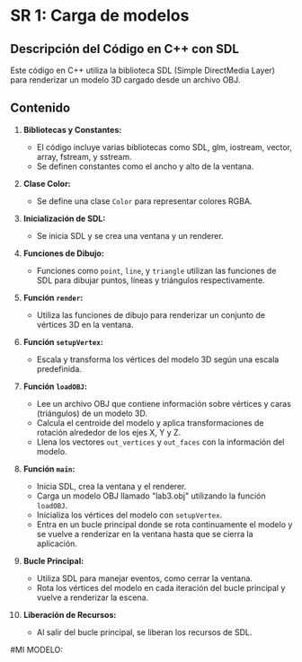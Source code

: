# SR 1: Carga de modelos

## Descripción del Código en C++ con SDL

Este código en C++ utiliza la biblioteca SDL (Simple DirectMedia Layer) para renderizar un modelo 3D cargado desde un archivo OBJ.

## Contenido

1. **Bibliotecas y Constantes:**
   - El código incluye varias bibliotecas como SDL, glm, iostream, vector, array, fstream, y sstream.
   - Se definen constantes como el ancho y alto de la ventana.

2. **Clase Color:**
   - Se define una clase `Color` para representar colores RGBA.

3. **Inicialización de SDL:**
   - Se inicia SDL y se crea una ventana y un renderer.

4. **Funciones de Dibujo:**
   - Funciones como `point`, `line`, y `triangle` utilizan las funciones de SDL para dibujar puntos, líneas y triángulos respectivamente.

5. **Función `render`:**
   - Utiliza las funciones de dibujo para renderizar un conjunto de vértices 3D en la ventana.

6. **Función `setupVertex`:**
   - Escala y transforma los vértices del modelo 3D según una escala predefinida.

7. **Función `loadOBJ`:**
   - Lee un archivo OBJ que contiene información sobre vértices y caras (triángulos) de un modelo 3D.
   - Calcula el centroide del modelo y aplica transformaciones de rotación alrededor de los ejes X, Y y Z.
   - Llena los vectores `out_vertices` y `out_faces` con la información del modelo.

8. **Función `main`:**
   - Inicia SDL, crea la ventana y el renderer.
   - Carga un modelo OBJ llamado "lab3.obj" utilizando la función `loadOBJ`.
   - Inicializa los vértices del modelo con `setupVertex`.
   - Entra en un bucle principal donde se rota continuamente el modelo y se vuelve a renderizar en la ventana hasta que se cierra la aplicación.

9. **Bucle Principal:**
   - Utiliza SDL para manejar eventos, como cerrar la ventana.
   - Rota los vértices del modelo en cada iteración del bucle principal y vuelve a renderizar la escena.

10. **Liberación de Recursos:**
    - Al salir del bucle principal, se liberan los recursos de SDL.

#MI MODELO:
